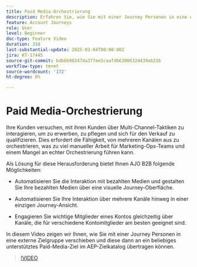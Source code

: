 ```yaml
---
title: Paid Media-Orchestrierung
description: Erfahren Sie, wie Sie mit einer Journey Personen in eine externe Zielgruppe verschieben können, die Sie dann an ein beliebiges unterstütztes Paid-Media-Ziel im AEP-Zielkatalog senden können.
feature: Account Journeys
role: User
level: Beginner
doc-type: Feature Video
duration: 318
last-substantial-update: 2025-03-04T00:00:00Z
jira: KT-17445
source-git-commit: bdb6b90247da37fee5caafdb6300632d439ab21b
workflow-type: tm+mt
source-wordcount: '172'
ht-degree: 0%

---
```



# Paid Media-Orchestrierung

Ihre Kunden versuchen, mit ihren Kunden über Multi-Channel-Taktiken zu interagieren, um zu erwerben, zu pflegen und sich für den Verkauf zu qualifizieren. Dies erfordert die Fähigkeit, von mehreren Kanälen aus zu orchestrieren, was zu viel manueller Arbeit für Marketing-Ops-Teams und einem Mangel an echter Orchestrierung führen kann.

Als Lösung für diese Herausforderung bietet Ihnen AJO B2B folgende Möglichkeiten:

* Automatisieren Sie die Interaktion mit bezahlten Medien und gestalten Sie Ihre bezahlten Medien über eine visuelle Journey-Oberfläche.

* Automatisieren Sie Ihre Interaktion über mehrere Kanäle hinweg in einer einzigen Journey-Ansicht.

* Engagieren Sie wichtige Mitglieder eines Kontos gleichzeitig über Kanäle, die für verschiedene Kontomitglieder am besten geeignet sind.

In diesem Video zeigen wir Ihnen, wie Sie mit einer Journey Personen in eine externe Zielgruppe verschieben und diese dann an ein beliebiges unterstütztes Paid-Media-Ziel im AEP-Zielkatalog übertragen können.

>[!VIDEO](https://video.tv.adobe.com/v/3448681/?learn=on&enablevpops&captions=ger)
